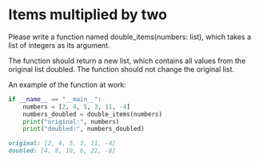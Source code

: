 
# Items multiplied by two

Please write a function named double_items(numbers: list), which takes a list of integers as its argument.

The function should return a new list, which contains all values from the original list doubled. The function should not change the original list.

An example of the function at work:

```python
if __name__ == "__main__":
    numbers = [2, 4, 5, 3, 11, -4]
    numbers_doubled = double_items(numbers)
    print("original:", numbers)
    print("doubled:", numbers_doubled)
```

```markdown
original: [2, 4, 5, 3, 11, -4]
doubled: [4, 8, 10, 6, 22, -8]
```
